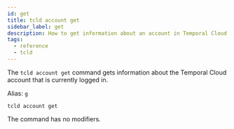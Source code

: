 ```yaml
---
id: get
title: tcld account get
sidebar_label: get
description: How to get information about an account in Temporal Cloud using tcld.
tags:
  - reference
  - tcld
---
```


The `tcld account get` command gets information about the Temporal Cloud account that is currently logged in.

Alias: `g`

`tcld account get`

The command has no modifiers.
